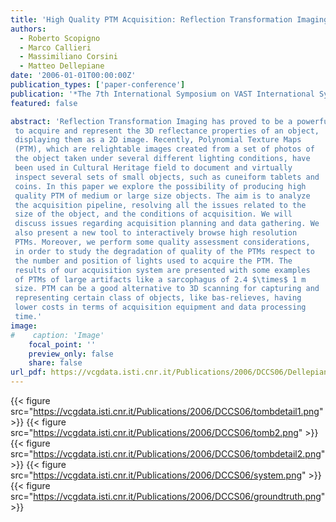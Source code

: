 ```yaml
---
title: 'High Quality PTM Acquisition: Reflection Transformation Imaging for Large Objects'
authors:
  - Roberto Scopigno
  - Marco Callieri
  - Massimiliano Corsini
  - Matteo Dellepiane
date: '2006-01-01T00:00:00Z'
publication_types: ['paper-conference']
publication: '*The 7th International Symposium on VAST International Symposium on Virtual Reality, Archaeology and Cultural Heritage*'
featured: false

abstract: 'Reflection Transformation Imaging has proved to be a powerful method
 to acquire and represent the 3D reflectance properties of an object,
 displaying them as a 2D image. Recently, Polynomial Texture Maps
 (PTM), which are relightable images created from a set of photos of
 the object taken under several different lighting conditions, have
 been used in Cultural Heritage field to document and virtually
 inspect several sets of small objects, such as cuneiform tablets and
 coins. In this paper we explore the possibility of producing high
 quality PTM of medium or large size objects. The aim is to analyze
 the acquisition pipeline, resolving all the issues related to the
 size of the object, and the conditions of acquisition. We will
 discuss issues regarding acquisition planning and data gathering. We
 also present a new tool to interactively browse high resolution
 PTMs. Moreover, we perform some quality assessment considerations,
 in order to study the degradation of quality of the PTMs respect to
 the number and position of lights used to acquire the PTM. The
 results of our acquisition system are presented with some examples
 of PTMs of large artifacts like a sarcophagus of 2.4 $\times$ 1 m
 size. PTM can be a good alternative to 3D scanning for capturing and
 representing certain class of objects, like bas-relieves, having
 lower costs in terms of acquisition equipment and data processing
 time.'
image:
#    caption: 'Image'
    focal_point: ''
    preview_only: false
    share: false
url_pdf: https://vcgdata.isti.cnr.it/Publications/2006/DCCS06/Dellepiane_et_al_High_quality_PTM.pdf
---
```

{{< figure src="https://vcgdata.isti.cnr.it/Publications/2006/DCCS06/tombdetail1.png" >}}
{{< figure src="https://vcgdata.isti.cnr.it/Publications/2006/DCCS06/tomb2.png" >}}
{{< figure src="https://vcgdata.isti.cnr.it/Publications/2006/DCCS06/tombdetail2.png" >}}
{{< figure src="https://vcgdata.isti.cnr.it/Publications/2006/DCCS06/system.png" >}}
{{< figure src="https://vcgdata.isti.cnr.it/Publications/2006/DCCS06/groundtruth.png" >}}
